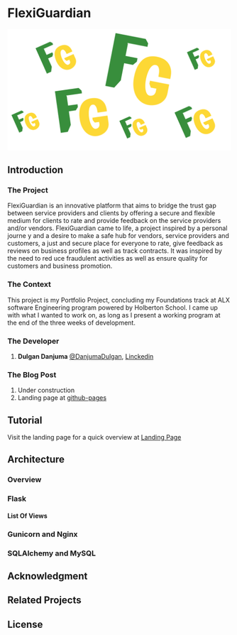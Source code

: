 # FlexiGuardian
![FG](/landing_page/style/bgpng.png)

## Introduction

### The Project

FlexiGuardian is an innovative platform that aims to bridge the trust gap between service providers and clients by offering a secure and flexible medium for clients to rate and provide feedback on the service providers and/or vendors.
FlexiGuardian came to life, a project inspired by a personal journe
y and a desire to make a safe hub for vendors, service providers and customers, a just and secure place for everyone to rate, give feedback as reviews on business profiles as well as track contracts. It was inspired by the need to red
uce fraudulent activities as well as ensure quality for customers and business promotion.

### The Context
This project is my Portfolio Project, concluding my Foundations track at ALX software Engineering program powered by Holberton School. I came up with what I wanted to work on, as long as I present a working program at the end of the three weeks of development.

### The Developer
1. **Dulgan Danjuma** [@DanjumaDulgan]('https://twitter.com/DanjumaDulgan'), [Linckedin]('https://www.linkedin.com/in/dulgan-danjuma')

### The Blog Post
1. Under construction
2. Landing page at [github-pages]('https://dulgan1.github.io/FlexiGuardian/landing_page')
## Tutorial
Visit the landing page for a quick overview at [Landing Page]('https://dulgan1.github.io/FlexiGuardian/landing_page')
## Architecture
### Overview
### Flask
#### List Of Views
### Gunicorn and Nginx
### SQLAlchemy and MySQL
## Acknowledgment
## Related Projects
## License
